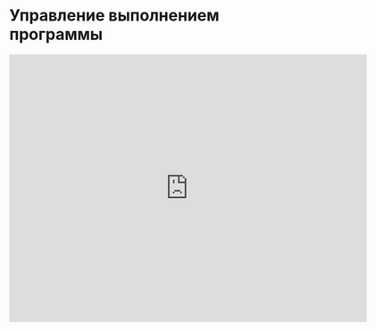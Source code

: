 # Управление выполнением программы
<iframe width="640" height="480" src="https://www.youtube.com/embed/u7yY6X-ZDko?list=PLU-TUGRFxOHhx-ml-r6oXuyCsLNUTeyUg" frameborder="0" allowfullscreen></iframe>
